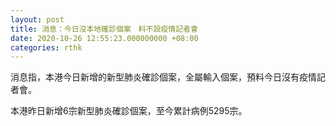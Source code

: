 ```yaml
---
layout: post
title: 消息：今日沒本地確診個案　料不設疫情記者會
date: 2020-10-26 12:55:23.000000000 +08:00
categories: rthk
---
```


消息指，本港今日新增的新型肺炎確診個案，全屬輸入個案，預料今日沒有疫情記者會。

本港昨日新增6宗新型肺炎確診個案，至今累計病例5295宗。
